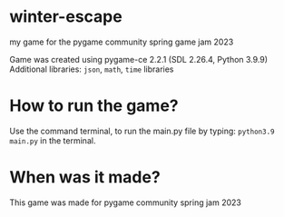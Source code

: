 # winter-escape
my game for the pygame community spring game jam 2023

Game was created using pygame-ce 2.2.1 (SDL 2.26.4, Python 3.9.9)
Additional libraries: `json`, `math`, `time` libraries

# How to run the game?
Use the command terminal, to run the main.py file by typing: `python3.9 main.py` in the terminal.

# When was it made?
This game was made for pygame community spring jam 2023
